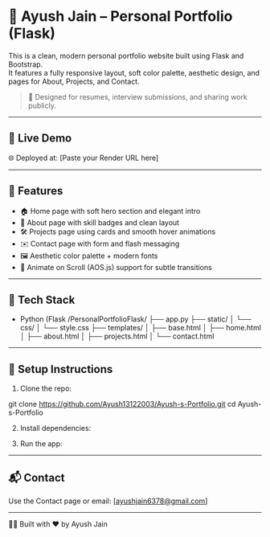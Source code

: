 # 💼 Ayush Jain – Personal Portfolio (Flask)

This is a clean, modern personal portfolio website built using Flask and Bootstrap.  
It features a fully responsive layout, soft color palette, aesthetic design, and pages for About, Projects, and Contact.

> 🎯 Designed for resumes, interview submissions, and sharing work publicly.

---

## 🔗 Live Demo

🌐 Deployed at: [Paste your Render URL here]

---

## 📁 Features

- 🏠 Home page with soft hero section and elegant intro  
- 👤 About page with skill badges and clean layout  
- 🛠️ Projects page using cards and smooth hover animations  
- ✉️ Contact page with form and flash messaging  
- 🖼️ Aesthetic color palette + modern fonts  
- 🎈 Animate on Scroll (AOS.js) support for subtle transitions  

---

## 🚀 Tech Stack

- Python (Flask
/PersonalPortfolioFlask/
├── app.py
├── static/
│ └── css/
│ └── style.css
├── templates/
│ ├── base.html
│ ├── home.html
│ ├── about.html
│ ├── projects.html
│ └── contact.html



---

## 🧠 Setup Instructions

1. Clone the repo:

git clone https://github.com/Ayush13122003/Ayush-s-Portfolio.git
cd Ayush-s-Portfolio


2. Install dependencies:


3. Run the app:


---

## 📬 Contact

Use the Contact page or email: [ayushjain6378@gmail.com]

---

👨‍💻 Built with ❤️ by Ayush Jain
